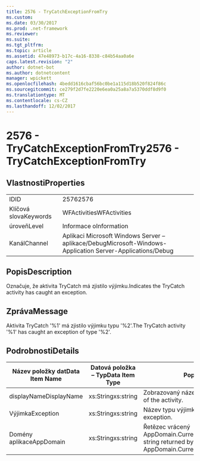 ```yaml
---
title: 2576 - TryCatchExceptionFromTry
ms.custom: 
ms.date: 03/30/2017
ms.prod: .net-framework
ms.reviewer: 
ms.suite: 
ms.tgt_pltfrm: 
ms.topic: article
ms.assetid: 47e48973-b17c-4a16-8338-c84b54aa0a6e
caps.latest.revision: "2"
author: dotnet-bot
ms.author: dotnetcontent
manager: wpickett
ms.openlocfilehash: 4bedd1616cbaf56bc0be1a115d18b520f824f86c
ms.sourcegitcommit: ce279f2d7fe2220e6ea0a25a8a7a5370ddf8d9f0
ms.translationtype: MT
ms.contentlocale: cs-CZ
ms.lasthandoff: 12/02/2017
---
```

# <a name="2576---trycatchexceptionfromtry"></a><span data-ttu-id="4edb6-102">2576 - TryCatchExceptionFromTry</span><span class="sxs-lookup"><span data-stu-id="4edb6-102">2576 - TryCatchExceptionFromTry</span></span>
## <a name="properties"></a><span data-ttu-id="4edb6-103">Vlastnosti</span><span class="sxs-lookup"><span data-stu-id="4edb6-103">Properties</span></span>  
  
|||  
|-|-|  
|<span data-ttu-id="4edb6-104">ID</span><span class="sxs-lookup"><span data-stu-id="4edb6-104">ID</span></span>|<span data-ttu-id="4edb6-105">2576</span><span class="sxs-lookup"><span data-stu-id="4edb6-105">2576</span></span>|  
|<span data-ttu-id="4edb6-106">Klíčová slova</span><span class="sxs-lookup"><span data-stu-id="4edb6-106">Keywords</span></span>|<span data-ttu-id="4edb6-107">WFActivities</span><span class="sxs-lookup"><span data-stu-id="4edb6-107">WFActivities</span></span>|  
|<span data-ttu-id="4edb6-108">úroveň</span><span class="sxs-lookup"><span data-stu-id="4edb6-108">Level</span></span>|<span data-ttu-id="4edb6-109">Informace o</span><span class="sxs-lookup"><span data-stu-id="4edb6-109">Information</span></span>|  
|<span data-ttu-id="4edb6-110">Kanál</span><span class="sxs-lookup"><span data-stu-id="4edb6-110">Channel</span></span>|<span data-ttu-id="4edb6-111">Aplikaci Microsoft Windows Server – aplikace/Debug</span><span class="sxs-lookup"><span data-stu-id="4edb6-111">Microsoft-Windows-Application Server-Applications/Debug</span></span>|  
  
## <a name="description"></a><span data-ttu-id="4edb6-112">Popis</span><span class="sxs-lookup"><span data-stu-id="4edb6-112">Description</span></span>  
 <span data-ttu-id="4edb6-113">Označuje, že aktivita TryCatch má zjistilo výjimku.</span><span class="sxs-lookup"><span data-stu-id="4edb6-113">Indicates the TryCatch activity has caught an exception.</span></span>  
  
## <a name="message"></a><span data-ttu-id="4edb6-114">Zpráva</span><span class="sxs-lookup"><span data-stu-id="4edb6-114">Message</span></span>  
 <span data-ttu-id="4edb6-115">Aktivita TryCatch '%1' má zjistilo výjimku typu '%2'.</span><span class="sxs-lookup"><span data-stu-id="4edb6-115">The TryCatch activity '%1' has caught an exception of type '%2'.</span></span>  
  
## <a name="details"></a><span data-ttu-id="4edb6-116">Podrobnosti</span><span class="sxs-lookup"><span data-stu-id="4edb6-116">Details</span></span>  
  
|<span data-ttu-id="4edb6-117">Název položky dat</span><span class="sxs-lookup"><span data-stu-id="4edb6-117">Data Item Name</span></span>|<span data-ttu-id="4edb6-118">Datová položka – Typ</span><span class="sxs-lookup"><span data-stu-id="4edb6-118">Data Item Type</span></span>|<span data-ttu-id="4edb6-119">Popis</span><span class="sxs-lookup"><span data-stu-id="4edb6-119">Description</span></span>|  
|--------------------|--------------------|-----------------|  
|<span data-ttu-id="4edb6-120">displayName</span><span class="sxs-lookup"><span data-stu-id="4edb6-120">DisplayName</span></span>|<span data-ttu-id="4edb6-121">xs:String</span><span class="sxs-lookup"><span data-stu-id="4edb6-121">xs:string</span></span>|<span data-ttu-id="4edb6-122">Zobrazovaný název aktivity.</span><span class="sxs-lookup"><span data-stu-id="4edb6-122">The display name of the activity.</span></span>|  
|<span data-ttu-id="4edb6-123">Výjimka</span><span class="sxs-lookup"><span data-stu-id="4edb6-123">Exception</span></span>|<span data-ttu-id="4edb6-124">xs:String</span><span class="sxs-lookup"><span data-stu-id="4edb6-124">xs:string</span></span>|<span data-ttu-id="4edb6-125">Název typu výjimky.</span><span class="sxs-lookup"><span data-stu-id="4edb6-125">The type name of the exception.</span></span>|  
|<span data-ttu-id="4edb6-126">Domény aplikace</span><span class="sxs-lookup"><span data-stu-id="4edb6-126">AppDomain</span></span>|<span data-ttu-id="4edb6-127">xs:String</span><span class="sxs-lookup"><span data-stu-id="4edb6-127">xs:string</span></span>|<span data-ttu-id="4edb6-128">Řetězec vrácený AppDomain.CurrentDomain.FriendlyName.</span><span class="sxs-lookup"><span data-stu-id="4edb6-128">The string returned by AppDomain.CurrentDomain.FriendlyName.</span></span>|

